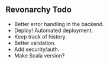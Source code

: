 ## Revonarchy Todo

* Better error handling in the backend.
* Deploy! Automated deployment.
* Keep track of history.
* Better validation.
* Add security/auth.
* Make Scala version?
